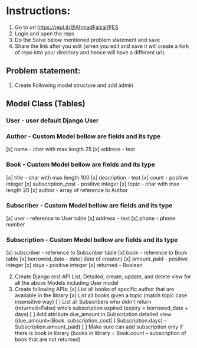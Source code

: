 # Instructions:

1. Go to url https://repl.it/@AhmadFaizal/PES
2. Login and open the repo
3. Do the Solve below mentioned problem statement and save
4. Share the link after you edit (when you edit and save it will create a fork of repo into your directory and hence will have a different url)


## Problem statement:

1. Create Following model structure and add admin

## Model Class (Tables)

### User - user default Django User
### Author - Custom Model bellow are fields and its type
[x]  name - char with max length 25
[x] address ­-  text

### Book - Custom Model bellow are fields and its type
[x] title - char with max length 100
[x] description - text
[x] count - positive integer
[x] subscription_cost - positive integer
[x] topic - char with max length 20 
[x] author - array of reference to Author
 

### Subscriber - Custom Model bellow are fields and its type
[x] user - reference to User table
[x] address - text
[x] phone - phone number   

### Subscription - Custom Model bellow are fields and its type
[x] subscriber - reference to  Subscriber table
[x] book -  reference to  Book table
[x] borrowed_date - date( date of creaton)
[x] amount_paid - positive integer
[x] days - positive integer
[x] returned - Boolean


2. Create Django rest API List, Detailed, create, update, and delete view for all the above Models including User model
3. Create following APIs:
	[x]	List all books of specific author that are available in the library
	[x]	List all books given a topic (match topic case insensitive way)
	[ ]	List all Subscribers  who didn’t return (returned=False) who’s subscription expired (expiry = borrowed_date  + days)
	[ ]	Add attribute due_amount in Subscription detailed view (due_amount=(Book. subscription_cost[ ] Subscription.days)  - Subscription.amount_paid)
	[ ]	Make sure can add subscription only if there is book in library (books in library = Book.count – subscription of book that are not returned)